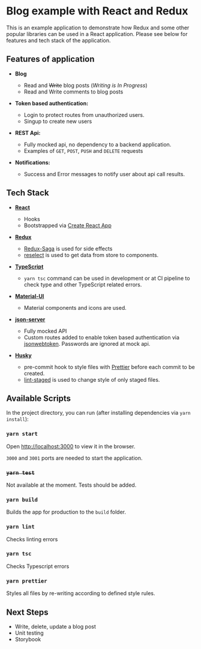 # Blog example with React and Redux

This is an example application to demonstrate how Redux and some other popular libraries can be used in a React application. Please see below for features and tech stack of the application.  

## Features of application

- **Blog**
  - Read and ~~Write~~ blog posts (*Writing is In Progress*)
  - Read and Write comments to blog posts

- **Token based authentication:**
  - Login to protect routes from unauthorized users.
  - Singup to create new users

- **REST Api:**
  - Fully mocked api, no dependency to a backend application.
  - Examples of `GET`, `POST`, `PUSH` and `DELETE` requests

- **Notifications:**
  - Success and Error messages to notify user about api call results.

## Tech Stack

- **[React](https://reactjs.org/)**
  - Hooks
  - Bootstrapped via [Create React App](https://create-react-app.dev/)

- **[Redux](https://redux.js.org/)**
  - [Redux-Saga](https://redux-saga.js.org/) is used for side effects
  - [reselect](https://github.com/reduxjs/reselect) is used to get data from store to components.

- **[TypeScript](https://www.typescriptlang.org/)**
  - `yarn tsc` command can be used in development or at CI pipeline to check type and other TypeScript related errors.

- **[Material-UI](https://material-ui.com/)**
  - Material components and icons are used.

- **[json-server](https://github.com/typicode/json-server)**
  - Fully mocked API
  - Custom routes added to enable token based authentication via [jsonwebtoken](https://github.com/auth0/node-jsonwebtoken). Passwords are ignored at mock api.

- **[Husky](https://github.com/typicode/husky)**
  - pre-commit hook to style files with [Prettier](https://prettier.io/) before each commit to be created.
  - [lint-staged](https://github.com/okonet/lint-staged) is used to change style of only staged files.

## Available Scripts

In the project directory, you can run (after installing dependencies via `yarn install`):

### `yarn start`

Open [http://localhost:3000](http://localhost:3000) to view it in the browser.

`3000` and `3001` ports are needed to start the application.

### ~~`yarn test`~~

Not available at the moment. Tests should be added.

### `yarn build`

Builds the app for production to the `build` folder.<br />

### `yarn lint`

Checks linting errors

### `yarn tsc`

Checks Typescript errors

### `yarn prettier`

Styles all files by re-writing according to defined style rules.

## Next Steps

- Write, delete, update a blog post
- Unit testing
- Storybook
